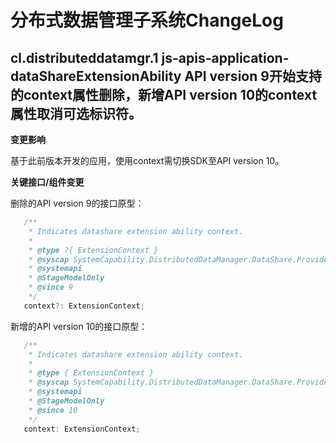 
# 分布式数据管理子系统ChangeLog

## cl.distributeddatamgr.1 js-apis-application-dataShareExtensionAbility API version 9开始支持的context属性删除，新增API version 10的context属性取消可选标识符。

**变更影响**

基于此前版本开发的应用，使用context需切换SDK至API version 10。

**关键接口/组件变更**

删除的API version 9的接口原型：

 ```ts
    /**
     * Indicates datashare extension ability context.
     *
     * @type ?{ ExtensionContext }
     * @syscap SystemCapability.DistributedDataManager.DataShare.Provider
     * @systemapi
     * @StageModelOnly
     * @since 9
     */
    context?: ExtensionContext;
 ```
新增的API version 10的接口原型：

 ```ts
    /**
     * Indicates datashare extension ability context.
     *
     * @type { ExtensionContext }
     * @syscap SystemCapability.DistributedDataManager.DataShare.Provider
     * @systemapi
     * @StageModelOnly
     * @since 10
     */
    context: ExtensionContext;
 ```